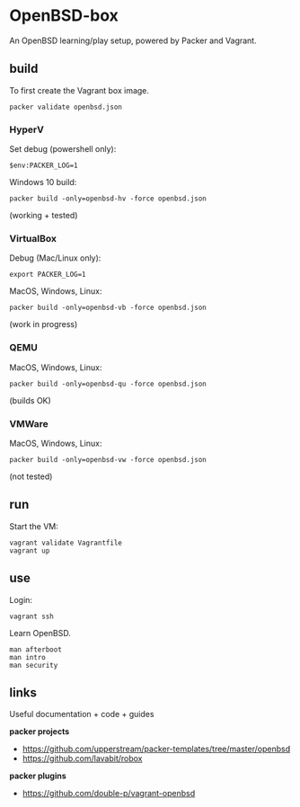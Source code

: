 # OpenBSD-box

An OpenBSD learning/play setup, powered by Packer and Vagrant.

## build

To first create the Vagrant box image.

```shell
packer validate openbsd.json
```

### HyperV

Set debug (powershell only):

```shell
$env:PACKER_LOG=1
```

Windows 10 build:

```shell
packer build -only=openbsd-hv -force openbsd.json
```

(working + tested)

### VirtualBox

Debug (Mac/Linux only):

```shell
export PACKER_LOG=1
```

MacOS, Windows, Linux:

```shell
packer build -only=openbsd-vb -force openbsd.json
```

(work in progress)

### QEMU

MacOS, Windows, Linux:

```shell
packer build -only=openbsd-qu -force openbsd.json
```

(builds OK)

### VMWare

MacOS, Windows, Linux:

```shell
packer build -only=openbsd-vw -force openbsd.json
```

(not tested)

## run

Start the VM:

```shell
vagrant validate Vagrantfile
vagrant up
```

## use

Login:

```shell
vagrant ssh
```

Learn OpenBSD.

```shell
man afterboot
man intro
man security
```

## links

Useful documentation + code + guides

**packer projects**
* https://github.com/upperstream/packer-templates/tree/master/openbsd
* https://github.com/lavabit/robox

**packer plugins**
* https://github.com/double-p/vagrant-openbsd

